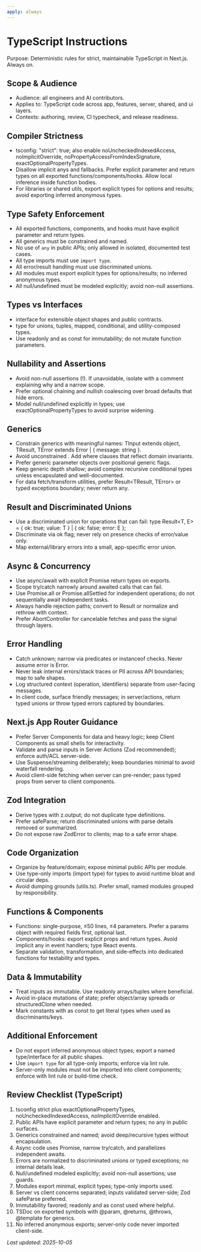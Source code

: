 ```yaml
---
apply: always
---
```


# TypeScript Instructions

Purpose: Deterministic rules for strict, maintainable TypeScript in Next.js. Always on.

## Scope & Audience

- Audience: all engineers and AI contributors.
- Applies to: TypeScript code across app, features, server, shared, and ui layers.
- Contexts: authoring, review, CI typecheck, and release readiness.

## Compiler Strictness

- tsconfig: "strict": true; also enable noUncheckedIndexedAccess, noImplicitOverride,
  noPropertyAccessFromIndexSignature, exactOptionalPropertyTypes.
- Disallow implicit anys and fallbacks. Prefer explicit parameter and return types on all exported
  functions/components/hooks. Allow local inference inside function bodies.
- For libraries or shared utils, export explicit types for options and results; avoid exporting inferred anonymous
  types.

## Type Safety Enforcement

- All exported functions, components, and hooks must have explicit parameter and return types.
- All generics must be constrained and named.
- No use of `any` in public APIs; only allowed in isolated, documented test cases.
- All type imports must use `import type`.
- All error/result handling must use discriminated unions.
- All modules must export explicit types for options/results; no inferred anonymous types.
- All null/undefined must be modeled explicitly; avoid non-null assertions.

## Types vs Interfaces

- interface for extensible object shapes and public contracts.
- type for unions, tuples, mapped, conditional, and utility-composed types.
- Use readonly and as const for immutability; do not mutate function parameters.

## Nullability and Assertions

- Avoid non-null assertions (!). If unavoidable, isolate with a comment explaining why and a narrow scope.
- Prefer optional chaining and nullish coalescing over broad defaults that hide errors.
- Model null/undefined explicitly in types; use exactOptionalPropertyTypes to avoid surprise widening.

## Generics

- Constrain generics with meaningful names: TInput extends object, TResult, TError extends Error | { message: string }.
- Avoid unconstrained <T>. Add where clauses that reflect domain invariants.
- Prefer generic parameter objects over positional generic flags.
- Keep generic depth shallow; avoid complex recursive conditional types unless encapsulated and well-documented.
- For data fetch/transform utilities, prefer Result<TResult, TError> or typed exceptions boundary; never return any.

## Result and Discriminated Unions

- Use a discriminated union for operations that can fail:
  type Result<T, E> = { ok: true; value: T } | { ok: false; error: E };
- Discriminate via ok flag; never rely on presence checks of error/value only.
- Map external/library errors into a small, app-specific error union.

## Async & Concurrency

- Use async/await with explicit Promise<T> return types on exports.
- Scope try/catch narrowly around awaited calls that can fail.
- Use Promise.all or Promise.allSettled for independent operations; do not sequentially await independent tasks.
- Always handle rejection paths; convert to Result or normalize and rethrow with context.
- Prefer AbortController for cancelable fetches and pass the signal through layers.

## Error Handling

- Catch unknown; narrow via predicates or instanceof checks. Never assume error is Error.
- Never leak internal errors/stack traces or PII across API boundaries; map to safe shapes.
- Log structured context (operation, identifiers) separate from user-facing messages.
- In client code, surface friendly messages; in server/actions, return typed unions or throw typed errors captured by
  boundaries.

## Next.js App Router Guidance

- Prefer Server Components for data and heavy logic; keep Client Components as small shells for interactivity.
- Validate and parse inputs in Server Actions (Zod recommended); enforce auth/ACL server-side.
- Use Suspense/streaming deliberately; keep boundaries minimal to avoid waterfall rendering.
- Avoid client-side fetching when server can pre-render; pass typed props from server to client components.

## Zod Integration

- Derive types with z.output<typeof Schema>; do not duplicate type definitions.
- Prefer safeParse; return discriminated unions with parse details removed or summarized.
- Do not expose raw ZodError to clients; map to a safe error shape.

## Code Organization

- Organize by feature/domain; expose minimal public APIs per module.
- Use type-only imports (import type) for types to avoid runtime bloat and circular deps.
- Avoid dumping grounds (utils.ts). Prefer small, named modules grouped by responsibility.

## Functions & Components

- Functions: single-purpose, ≤50 lines, ≤4 parameters. Prefer a params object with required fields first, optional last.
- Components/hooks: export explicit props and return types. Avoid implicit any in event handlers; type React events.
- Separate validation, transformation, and side-effects into dedicated functions for testability and types.

## Data & Immutability

- Treat inputs as immutable. Use readonly arrays/tuples where beneficial.
- Avoid in-place mutations of state; prefer object/array spreads or structuredClone when needed.
- Mark constants with as const to get literal types when used as discriminants/keys.

## Additional Enforcement

- Do not export inferred anonymous object types; export a named type/interface for all public shapes.
- Use `import type` for all type-only imports; enforce via lint rule.
- Server-only modules must not be imported into client components; enforce with lint rule or build-time check.

## Review Checklist (TypeScript)

1. tsconfig strict plus exactOptionalPropertyTypes, noUncheckedIndexedAccess, noImplicitOverride enabled.
2. Public APIs have explicit parameter and return types; no any in public surfaces.
3. Generics constrained and named; avoid deep/recursive types without encapsulation.
4. Async code uses Promise<T>, narrow try/catch, and parallelizes independent awaits.
5. Errors are normalized to discriminated unions or typed exceptions; no internal details leak.
6. Null/undefined modeled explicitly; avoid non-null assertions; use guards.
7. Modules export minimal, explicit types; type-only imports used.
8. Server vs client concerns separated; inputs validated server-side; Zod safeParse preferred.
9. Immutability favored; readonly and as const used where helpful.
10. TSDoc on exported symbols with @param, @returns, @throws, @template for generics.
11. No inferred anonymous exports; server-only code never imported client-side.

_Last updated: 2025-10-05_
